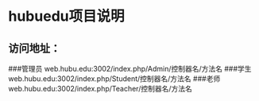 # hubuedu项目说明
## 访问地址：
###管理员 
web.hubu.edu:3002/index.php/Admin/控制器名/方法名
###学生
web.hubu.edu:3002/index.php/Student/控制器名/方法名
###老师
web.hubu.edu:3002/index.php/Teacher/控制器名/方法名



